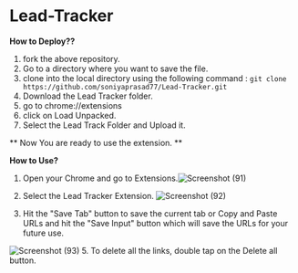 # Lead-Tracker
**How to Deploy??**
1. fork the above repository.
2. Go to a directory where you want to save the file.
4. clone into the local directory using the following command : 
 ``` git clone https://github.com/soniyaprasad77/Lead-Tracker.git ``` 
5. Download the Lead Tracker folder.
6. go to chrome://extensions
7. click on Load Unpacked.
8. Select the Lead Track Folder and Upload it.

** Now You are ready to use the extension. **

**How to Use?**
1. Open your Chrome and go to Extensions.![Screenshot (91)](https://github.com/soniyaprasad77/Lead-Tracker/assets/63783532/2d7c8309-ed22-4a69-8608-bb451dd0b860)

3. Select the Lead Tracker Extension.
![Screenshot (92)](https://github.com/soniyaprasad77/Lead-Tracker/assets/63783532/8e8097b3-a1e4-4d21-b484-9a55b830ee3b)

4. Hit the "Save Tab" button to save the current tab or Copy and Paste URLs and hit the "Save Input" button which will save the URLs for your future use.

![Screenshot (93)](https://github.com/soniyaprasad77/Lead-Tracker/assets/63783532/084be550-3792-48c8-83f2-aed1f0b23407)
5. To delete all the links, double tap on the Delete all button.
